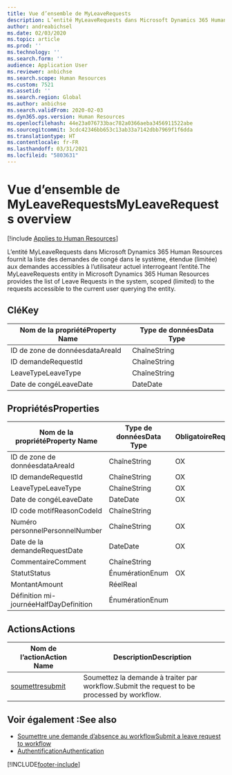 ```yaml
---
title: Vue d’ensemble de MyLeaveRequests
description: L’entité MyLeaveRequests dans Microsoft Dynamics 365 Human Resources fournit la liste des demandes de congé dans le système, étendue (limitée) aux demandes accessibles à l’utilisateur actuel interrogeant l’entité.
author: andreabichsel
ms.date: 02/03/2020
ms.topic: article
ms.prod: ''
ms.technology: ''
ms.search.form: ''
audience: Application User
ms.reviewer: anbichse
ms.search.scope: Human Resources
ms.custom: 7521
ms.assetid: ''
ms.search.region: Global
ms.author: anbichse
ms.search.validFrom: 2020-02-03
ms.dyn365.ops.version: Human Resources
ms.openlocfilehash: 44e23a076733bac782a0366aeba3456911522abe
ms.sourcegitcommit: 3cdc42346bb653c13ab33a7142dbb7969f1f6dda
ms.translationtype: HT
ms.contentlocale: fr-FR
ms.lasthandoff: 03/31/2021
ms.locfileid: "5803631"
---
```

# <a name="myleaverequests-overview"></a><span data-ttu-id="15bc6-103">Vue d’ensemble de MyLeaveRequests</span><span class="sxs-lookup"><span data-stu-id="15bc6-103">MyLeaveRequests overview</span></span>

[!include [Applies to Human Resources](../includes/applies-to-hr.md)]

<span data-ttu-id="15bc6-104">L’entité MyLeaveRequests dans Microsoft Dynamics 365 Human Resources fournit la liste des demandes de congé dans le système, étendue (limitée) aux demandes accessibles à l’utilisateur actuel interrogeant l’entité.</span><span class="sxs-lookup"><span data-stu-id="15bc6-104">The MyLeaveRequests entity in Microsoft Dynamics 365 Human Resources provides the list of Leave Requests in the system, scoped (limited) to the requests accessible to the current user querying the entity.</span></span>

## <a name="key"></a><span data-ttu-id="15bc6-105">Clé</span><span class="sxs-lookup"><span data-stu-id="15bc6-105">Key</span></span>

  | <span data-ttu-id="15bc6-106">Nom de la propriété</span><span class="sxs-lookup"><span data-stu-id="15bc6-106">Property Name</span></span> | <span data-ttu-id="15bc6-107">Type de données</span><span class="sxs-lookup"><span data-stu-id="15bc6-107">Data Type</span></span> |
  |---------------|-----------|
  | <span data-ttu-id="15bc6-108">ID de zone de données</span><span class="sxs-lookup"><span data-stu-id="15bc6-108">dataAreaId</span></span>    | <span data-ttu-id="15bc6-109">Chaîne</span><span class="sxs-lookup"><span data-stu-id="15bc6-109">String</span></span>    |
  | <span data-ttu-id="15bc6-110">ID demande</span><span class="sxs-lookup"><span data-stu-id="15bc6-110">RequestId</span></span>     | <span data-ttu-id="15bc6-111">Chaîne</span><span class="sxs-lookup"><span data-stu-id="15bc6-111">String</span></span>    |
  | <span data-ttu-id="15bc6-112">LeaveType</span><span class="sxs-lookup"><span data-stu-id="15bc6-112">LeaveType</span></span>     | <span data-ttu-id="15bc6-113">Chaîne</span><span class="sxs-lookup"><span data-stu-id="15bc6-113">String</span></span>    |
  | <span data-ttu-id="15bc6-114">Date de congé</span><span class="sxs-lookup"><span data-stu-id="15bc6-114">LeaveDate</span></span>     | <span data-ttu-id="15bc6-115">Date</span><span class="sxs-lookup"><span data-stu-id="15bc6-115">Date</span></span>      |
  
## <a name="properties"></a><span data-ttu-id="15bc6-116">Propriétés</span><span class="sxs-lookup"><span data-stu-id="15bc6-116">Properties</span></span>

  | <span data-ttu-id="15bc6-117">Nom de la propriété</span><span class="sxs-lookup"><span data-stu-id="15bc6-117">Property Name</span></span>     | <span data-ttu-id="15bc6-118">Type de données</span><span class="sxs-lookup"><span data-stu-id="15bc6-118">Data Type</span></span> | <span data-ttu-id="15bc6-119">Obligatoire</span><span class="sxs-lookup"><span data-stu-id="15bc6-119">Required</span></span> |
  |-------------------|-----------|----------|
  | <span data-ttu-id="15bc6-120">ID de zone de données</span><span class="sxs-lookup"><span data-stu-id="15bc6-120">dataAreaId</span></span>        | <span data-ttu-id="15bc6-121">Chaîne</span><span class="sxs-lookup"><span data-stu-id="15bc6-121">String</span></span>    | <span data-ttu-id="15bc6-122">O</span><span class="sxs-lookup"><span data-stu-id="15bc6-122">X</span></span>        |
  | <span data-ttu-id="15bc6-123">ID demande</span><span class="sxs-lookup"><span data-stu-id="15bc6-123">RequestId</span></span>         | <span data-ttu-id="15bc6-124">Chaîne</span><span class="sxs-lookup"><span data-stu-id="15bc6-124">String</span></span>    | <span data-ttu-id="15bc6-125">O</span><span class="sxs-lookup"><span data-stu-id="15bc6-125">X</span></span>        |
  | <span data-ttu-id="15bc6-126">LeaveType</span><span class="sxs-lookup"><span data-stu-id="15bc6-126">LeaveType</span></span>         | <span data-ttu-id="15bc6-127">Chaîne</span><span class="sxs-lookup"><span data-stu-id="15bc6-127">String</span></span>    | <span data-ttu-id="15bc6-128">O</span><span class="sxs-lookup"><span data-stu-id="15bc6-128">X</span></span>        |
  | <span data-ttu-id="15bc6-129">Date de congé</span><span class="sxs-lookup"><span data-stu-id="15bc6-129">LeaveDate</span></span>         | <span data-ttu-id="15bc6-130">Date</span><span class="sxs-lookup"><span data-stu-id="15bc6-130">Date</span></span>      | <span data-ttu-id="15bc6-131">O</span><span class="sxs-lookup"><span data-stu-id="15bc6-131">X</span></span>        |
  | <span data-ttu-id="15bc6-132">ID code motif</span><span class="sxs-lookup"><span data-stu-id="15bc6-132">ReasonCodeId</span></span>      | <span data-ttu-id="15bc6-133">Chaîne</span><span class="sxs-lookup"><span data-stu-id="15bc6-133">String</span></span>    |          |
  | <span data-ttu-id="15bc6-134">Numéro personnel</span><span class="sxs-lookup"><span data-stu-id="15bc6-134">PersonnelNumber</span></span>   | <span data-ttu-id="15bc6-135">Chaîne</span><span class="sxs-lookup"><span data-stu-id="15bc6-135">String</span></span>    | <span data-ttu-id="15bc6-136">O</span><span class="sxs-lookup"><span data-stu-id="15bc6-136">X</span></span>        |
  | <span data-ttu-id="15bc6-137">Date de la demande</span><span class="sxs-lookup"><span data-stu-id="15bc6-137">RequestDate</span></span>       | <span data-ttu-id="15bc6-138">Date</span><span class="sxs-lookup"><span data-stu-id="15bc6-138">Date</span></span>      | <span data-ttu-id="15bc6-139">O</span><span class="sxs-lookup"><span data-stu-id="15bc6-139">X</span></span>        |
  | <span data-ttu-id="15bc6-140">Commentaire</span><span class="sxs-lookup"><span data-stu-id="15bc6-140">Comment</span></span>           | <span data-ttu-id="15bc6-141">Chaîne</span><span class="sxs-lookup"><span data-stu-id="15bc6-141">String</span></span>    |          |
  | <span data-ttu-id="15bc6-142">Statut</span><span class="sxs-lookup"><span data-stu-id="15bc6-142">Status</span></span>            | <span data-ttu-id="15bc6-143">Énumération</span><span class="sxs-lookup"><span data-stu-id="15bc6-143">Enum</span></span>      | <span data-ttu-id="15bc6-144">O</span><span class="sxs-lookup"><span data-stu-id="15bc6-144">X</span></span>        |
  | <span data-ttu-id="15bc6-145">Montant</span><span class="sxs-lookup"><span data-stu-id="15bc6-145">Amount</span></span>            | <span data-ttu-id="15bc6-146">Réel</span><span class="sxs-lookup"><span data-stu-id="15bc6-146">Real</span></span>      |          |
  | <span data-ttu-id="15bc6-147">Définition mi-journée</span><span class="sxs-lookup"><span data-stu-id="15bc6-147">HalfDayDefinition</span></span> | <span data-ttu-id="15bc6-148">Énumération</span><span class="sxs-lookup"><span data-stu-id="15bc6-148">Enum</span></span>      |          |

## <a name="actions"></a><span data-ttu-id="15bc6-149">Actions</span><span class="sxs-lookup"><span data-stu-id="15bc6-149">Actions</span></span>

 | <span data-ttu-id="15bc6-150">Nom de l’action</span><span class="sxs-lookup"><span data-stu-id="15bc6-150">Action Name</span></span>                               | <span data-ttu-id="15bc6-151">Description</span><span class="sxs-lookup"><span data-stu-id="15bc6-151">Description</span></span>                                     |
 |-------------------------------------------|-------------------------------------------------|
 | [<span data-ttu-id="15bc6-152">soumettre</span><span class="sxs-lookup"><span data-stu-id="15bc6-152">submit</span></span>](hr-developer-api-myleaverequests-submit.md)   | <span data-ttu-id="15bc6-153">Soumettez la demande à traiter par workflow.</span><span class="sxs-lookup"><span data-stu-id="15bc6-153">Submit the request to be processed by workflow.</span></span> |

## <a name="see-also"></a><span data-ttu-id="15bc6-154">Voir également :</span><span class="sxs-lookup"><span data-stu-id="15bc6-154">See also</span></span>

- [<span data-ttu-id="15bc6-155">Soumettre une demande d’absence au workflow</span><span class="sxs-lookup"><span data-stu-id="15bc6-155">Submit a leave request to workflow</span></span>](hr-developer-api-myleaverequests-submit.md)
- [<span data-ttu-id="15bc6-156">Authentification</span><span class="sxs-lookup"><span data-stu-id="15bc6-156">Authentication</span></span>](hr-developer-api-authentication.md)

[!INCLUDE[footer-include](../includes/footer-banner.md)]